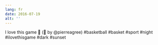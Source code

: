 ```yaml
---
lang: fr
date: 2016-07-19
alt: ''
---
```


I love this game 🏀 (📸 by @pierreagree) #basketball #basket #sport #night #ilovethisgame #dark #sunset
